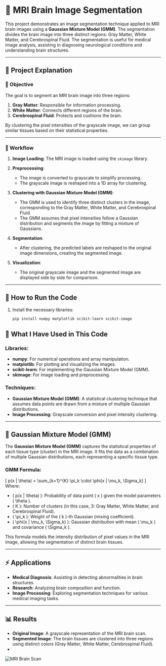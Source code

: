# 🧠 MRI Brain Image Segmentation

This project demonstrates an image segmentation technique applied to MRI brain images using a **Gaussian Mixture Model (GMM)**. The segmentation divides the brain image into three distinct regions: Gray Matter, White Matter, and Cerebrospinal Fluid. The segmentation is useful for medical image analysis, assisting in diagnosing neurological conditions and understanding brain structures.

---
## 📝 Project Explanation

### 🎯 Objective
The goal is to segment an MRI brain image into three regions:
1. **Gray Matter**: Responsible for information processing.
2. **White Matter**: Connects different regions of the brain.
3. **Cerebrospinal Fluid**: Protects and cushions the brain.

By clustering the pixel intensities of the grayscale image, we can group similar tissues based on their statistical properties.

---

### 📂 Workflow
1. **Image Loading**:
   The MRI image is loaded using the `skimage` library.

2. **Preprocessing**:
   - The image is converted to grayscale to simplify processing.
   - The grayscale image is reshaped into a 1D array for clustering.

3. **Clustering with Gaussian Mixture Model (GMM)**:
   - The GMM is used to identify three distinct clusters in the image, corresponding to the Gray Matter, White Matter, and Cerebrospinal Fluid.
   - The GMM assumes that pixel intensities follow a Gaussian distribution and segments the image by fitting a mixture of Gaussians.

4. **Segmentation**:
   - After clustering, the predicted labels are reshaped to the original image dimensions, creating the segmented image.

5. **Visualization**:
   - The original grayscale image and the segmented image are displayed side by side for comparison.

---

## 🚀 How to Run the Code

1. Install the necessary libraries:
   ```bash
   pip install numpy matplotlib scikit-learn scikit-image

## 🔧 What I Have Used in This Code

### Libraries:
- **numpy**: For numerical operations and array manipulation.
- **matplotlib**: For plotting and visualizing the images.
- **scikit-learn**: For implementing the Gaussian Mixture Model (GMM).
- **skimage**: For image loading and preprocessing.

### Techniques:
- **Gaussian Mixture Model (GMM)**: A statistical clustering technique that assumes data points are drawn from a mixture of multiple Gaussian distributions.
- **Image Processing**: Grayscale conversion and pixel intensity clustering.

---

## 🧬 Gaussian Mixture Model (GMM)

The **Gaussian Mixture Model (GMM)** captures the statistical properties of each tissue type (cluster) in the MRI image. It fits the data as a combination of multiple Gaussian distributions, each representing a specific tissue type.

### GMM Formula:
\[ 
p(x | \theta) = \sum_{k=1}^{K} \pi_k \cdot \phi(x | \mu_k, \Sigma_k) 
\]
Where:
- \( p(x | \theta) \): Probability of data point \( x \) given the model parameters \( \theta \).
- \( K \): Number of clusters (in this case, 3: Gray Matter, White Matter, and Cerebrospinal Fluid).
- \( \pi_k \): Weight of the \( k \)-th Gaussian (mixing coefficient).
- \( \phi(x | \mu_k, \Sigma_k) \): Gaussian distribution with mean \( \mu_k \) and covariance \( \Sigma_k \).

This formula models the intensity distribution of pixel values in the MRI image, allowing the segmentation of distinct brain tissues.

---

## ⚡ Applications

- **Medical Diagnosis**: Assisting in detecting abnormalities in brain structures.
- **Research**: Analyzing brain composition and function.
- **Image Processing**: Exploring segmentation techniques for various medical imaging tasks.

---
## 📊 Results

- **Original Image**: A grayscale representation of the MRI brain scan.
- **Segmented Image**: The brain tissues are clustered into three regions using distinct colors (Gray Matter, White Matter, Cerebrospinal Fluid).
-
![MRI Brain Scan](MRI_Brain_GE_Healthcare.jpg "MRI Brain Image")

